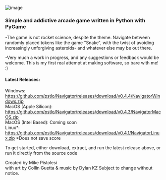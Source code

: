 ![image](https://user-images.githubusercontent.com/119834037/212812065-8ee402e9-1e59-42b0-956c-334b5e0133ab.png)

### Simple and addictive arcade game written in Python with PyGame ###

-The game is not rocket science, despite the theme. Navigate between randomly placed tokens like the game "Snake", with the twist of avoiding increasingly unforgiving asteroids- and whatever else may be out there.

-Very much a work in progress, and any suggestions or feedback would be welcome. This is my first real attempt at making software, so bare with me! :)

#### Latest Releases:   
Windows: https://github.com/pstlo/Navigator/releases/download/v0.4.4/NavigatorWindows.zip \
MacOS (Apple Silicon): https://github.com/pstlo/Navigator/releases/download/v0.4.3/NavigatorMacOS.zip \
MacOS (Intel Based): Coming soon \
Linux*: https://github.com/pstlo/Navigator/releases/download/v0.4.1/NavigatorLinux.zip *Does not save score
 
To get started, either download, extract, and run the latest release above, or run it directly from the source code

Created by Mike Pistolesi \
with art by Collin Guetta & music by Dylan KZ
Subject to change without notice.
